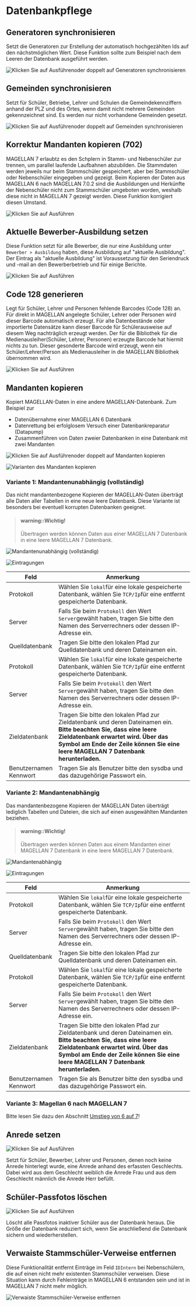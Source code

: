 # Datenbankpflege

## Generatoren synchronisieren

Setzt die Generatoren zur Erstellung der automatisch hochgezählten Ids auf den nächstmöglichen Wert. Diese Funktion sollte zum Beispiel nach dem Leeren der Datenbank ausgeführt werden.

![Klicken Sie auf `Ausführen`oder doppelt auf `Generatoren synchronisieren`](/assets/images/magellan.administrator/generatoren.sync.png)

## Gemeinden synchronisieren

Setzt für Schüler, Betriebe, Lehrer und Schulen die Gemeindekennziffern anhand der PLZ und des Ortes, wenn damit nicht mehrere Gemeinden gekennzeichnet sind. 
Es werden nur nicht vorhandene Gemeinden gesetzt.

![Klicken Sie auf `Ausführen`oder doppelt auf `Gemeinden synchronisieren`](/assets/images/magellan.administrator/gemeinden.sync.png)

## Korrektur Mandanten kopieren (702)

MAGELLAN 7 erlaubtz es den Schplern in Stamm- und Nebenschüler zur trennen, um parallel laufende Laufbahnen abzubilden. Die Stammdaten werden jeweils nur beim Stammschüler gespeichert, aber bei Stammschüler oder Nebenschüler eingegeben und gezeigt.
Beim Kopieren der Daten aus MAGELLAN 6 nach MAGELLAN 7.0.2 sind die Ausbildungen und Herkünfte der Nebenschüler nicht zum Stammschüler umgeboten worden, weshalb diese nicht in MAGELLAN 7 gezeigt werden. Diese Funktion korrigiert diesen Umstand.

![Klicken Sie auf `Ausführen`](/assets/images/magellan.administrator/korrektur.mandant.png)


## Aktuelle Bewerber-Ausbildung setzen

Diese Funktion setzt für alle Bewerber, die nur eine Ausbildung unter `Bewerber > Ausbildung` haben, diese Ausbildung auf "aktuelle Ausbildung". Der Eintrag als "aktuelle Ausbildung" ist Voraussetzung für den Seriendruck und -mail an den Bewerberbetrieb und für einige Berichte.

![Klicken Sie auf `Ausführen`](/assets/images/magellan.administrator/akt.bewerber.png)

## Code 128 generieren

Legt für Schüler, Lehrer und Personen fehlende Barcodes (Code 128) an. Für direkt in MAGELLAN angelegte Schüler, Lehrer oder Personen wird dieser Barcode automatisch erzeugt. Für alte Datenbestände oder importierte Datensätze kann dieser Barcode für Schülerausweise auf diesem Weg nachträglich erzeugt werden.
Der für die Bibliothek für die Medienausleiher(Schüler, Lehrer, Personen) erzeugte Barcode hat hiermit nichts zu tun. Dieser gesonderte Barcode wird erzeugt, wenn ein Schüler/Lehrer/Person als Medienausleiher in die MAGELLAN Bibliothek übernommen wird.

![Klicken Sie auf `Ausführen`](/assets/images/magellan.administrator/code128.png)


## Mandanten kopieren


Kopiert MAGELLAN-Daten in eine andere MAGELLAN-Datenbank. Zum Beispiel zur

* Datenübernahme einer MAGELLAN 6 Datenbank
* Datenrettung bei erfolglosem Versuch einer Datenbankreparatur (Datapump)
* Zusammenführen von Daten zweier Datenbanken in eine Datenbank mit zwei Mandanten

![Klicken Sie auf `Ausführen`oder doppelt auf `Mandanten kopieren`](/assets/images/magellan.administrator/mandanten.kopieren.png)

![Varianten des `Mandanten kopieren`](/assets/images/magellan.administrator/mandanten.kopieren1.png)

### Variante 1: Mandantenunabhängig (vollständig)

Das nicht mandantenbezogene Kopieren der MAGELLAN-Daten überträgt alle Daten aller Tabellen in eine neue leere Datenbank. Diese Variante ist besonders bei eventuell korrupten Datenbanken geeignet. 

> #### warning::Wichtig!
>
> Übertragen werden können Daten aus einer MAGELLAN 7 Datenbank in eine leere MAGELLAN 7 Datenbank.

![Mandantenunabhängig (vollständig)](/assets/images/magellan.administrator/mandanten.kopieren2.png)

![Eintragungen](/assets/images/magellan.administrator/mandanten.kopieren3.png)

Feld|Anmerkung
--|--
Protokoll|Wählen Sie `lokal`für eine lokale gespeicherte Datenbank, wählen Sie `TCP/Ip`für eine entfernt gespeicherte Datenbank.
Server|Falls Sie beim `Protokoll` den Wert `Server`gewählt haben, tragen Sie bitte den Namen des Serverrechners oder dessen IP-Adresse ein.
Quelldatenbank|Tragen Sie bitte den lokalen Pfad zur Quelldatenbank und deren Dateinamen ein.
Protokoll|Wählen Sie `lokal`für eine lokale gespeicherte Datenbank, wählen Sie `TCP/Ip`für eine entfernt gespeicherte Datenbank.
Server|Falls Sie beim `Protokoll` den Wert `Server`gewählt haben, tragen Sie bitte den Namen des Serverrechners oder dessen IP-Adresse ein.
Zieldatenbank|Tragen Sie bitte den lokalen Pfad zur Zieldatenbank und deren Dateinamen ein. **Bitte beachten Sie, dass eine leere Zieldatenbank erwartet wird. Über das Symbol am Ende der Zeile können Sie eine leere MAGELLAN 7 Datenbank herunterladen.**
Benutzernamen<br/>Kennwort|Tragen Sie als Benutzer bitte den sysdba und das dazugehörige Passwort ein.

### Variante 2: Mandantenabhängig

Das mandantenbezogene Kopieren der MAGELLAN Daten überträgt lediglich Tabellen und Dateien, die sich auf einen ausgewählten Mandanten beziehen.

> #### warning::Wichtig!
>
> Übertragen werden können Daten aus einem Mandanten einer MAGELLAN 7 Datenbank in eine leere MAGELLAN 7 Datenbank.

![Mandantenabhängig](/assets/images/magellan.administrator/mandanten.kopieren4.png)

![Eintragungen](/assets/images/magellan.administrator/mandanten.kopieren3.png)


Feld|Anmerkung
--|--
Protokoll|Wählen Sie `lokal`für eine lokale gespeicherte Datenbank, wählen Sie `TCP/Ip`für eine entfernt gespeicherte Datenbank.
Server|Falls Sie beim `Protokoll` den Wert `Server`gewählt haben, tragen Sie bitte den Namen des Serverrechners oder dessen IP-Adresse ein.
Quelldatenbank|Tragen Sie bitte den lokalen Pfad zur Quelldatenbank und deren Dateinamen ein.
Protokoll|Wählen Sie `lokal`für eine lokale gespeicherte Datenbank, wählen Sie `TCP/Ip`für eine entfernt gespeicherte Datenbank.
Server|Falls Sie beim `Protokoll` den Wert `Server`gewählt haben, tragen Sie bitte den Namen des Serverrechners oder dessen IP-Adresse ein.
Zieldatenbank|Tragen Sie bitte den lokalen Pfad zur Zieldatenbank und deren Dateinamen ein. **Bitte beachten Sie, dass eine leere Zieldatenbank erwartet wird. Über das Symbol am Ende der Zeile können Sie eine leere MAGELLAN 7 Datenbank herunterladen.**
Benutzernamen<br/>Kennwort|Tragen Sie als Benutzer bitte den sysdba und das dazugehörige Passwort ein.

### Variante 3: Magellan 6 nach MAGELLAN 7


Bitte lesen Sie dazu den Abschnitt [Umstieg von 6 auf 7](https://doc.magellan7.stueber.de/installation/umstieg-von-6-auf-7.html)!

## Anrede setzen

![Klicken Sie auf `Ausführen`](/assets/images/magellan.administrator/anreden.setzen.png)

Setzt für Schüler, Bewerber, Lehrer und Personen, denen noch keine Anrede hinterlegt wurde, eine Anrede anhand des erfassten Geschlechts.
Dabei wird aus dem Geschlecht weiblich die Anrede Frau und aus dem Geschlecht männlich die Anrede Herr befüllt.

## Schüler-Passfotos löschen

![Klicken Sie auf `Ausführen`](/assets/images/magellan.administrator/passfoto.loeschen.png)

Löscht alle Passfotos inaktiver Schüler aus der Datenbank heraus. 
Die Größe der Datenbank reduziert sich, wenn Sie anschließend die Datenbank sichern und wiederherstellen.

## Verwaiste Stammschüler-Verweise entfernen

Diese Funktionalität entfernt Einträge im Feld `IDIntern` bei Nebenschülern, die auf einen nicht mehr existenten Stammschüler verweisen. Diese Situation kann durch Fehleinträge in MAGELLAN 6 entstanden sein und ist in MAGELLAN 7 nicht mehr möglich.

![Verwaiste Stammschüler-Verweise entfernen](/assets/images/magellan.administrator/verwaiste.eintraege.png)